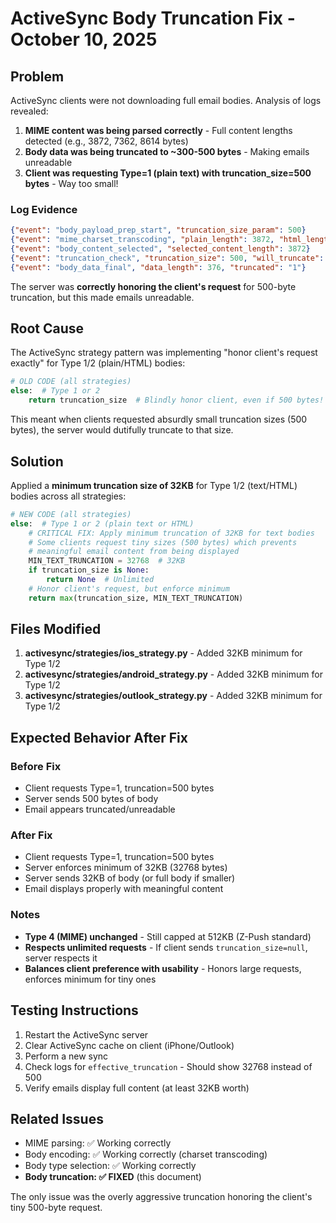 # ActiveSync Body Truncation Fix - October 10, 2025

## Problem

ActiveSync clients were not downloading full email bodies. Analysis of logs revealed:

1. **MIME content was being parsed correctly** - Full content lengths detected (e.g., 3872, 7362, 8614 bytes)
2. **Body data was being truncated to ~300-500 bytes** - Making emails unreadable
3. **Client was requesting Type=1 (plain text) with truncation_size=500 bytes** - Way too small!

### Log Evidence

```json
{"event": "body_payload_prep_start", "truncation_size_param": 500}
{"event": "mime_charset_transcoding", "plain_length": 3872, "html_length": 25279}
{"event": "body_content_selected", "selected_content_length": 3872}
{"event": "truncation_check", "truncation_size": 500, "will_truncate": true}
{"event": "body_data_final", "data_length": 376, "truncated": "1"}
```

The server was **correctly honoring the client's request** for 500-byte truncation, but this made emails unreadable.

## Root Cause

The ActiveSync strategy pattern was implementing "honor client's request exactly" for Type 1/2 (plain/HTML) bodies:

```python
# OLD CODE (all strategies)
else:  # Type 1 or 2
    return truncation_size  # Blindly honor client, even if 500 bytes!
```

This meant when clients requested absurdly small truncation sizes (500 bytes), the server would dutifully truncate to that size.

## Solution

Applied a **minimum truncation size of 32KB** for Type 1/2 (text/HTML) bodies across all strategies:

```python
# NEW CODE (all strategies)
else:  # Type 1 or 2 (plain text or HTML)
    # CRITICAL FIX: Apply minimum truncation of 32KB for text bodies
    # Some clients request tiny sizes (500 bytes) which prevents
    # meaningful email content from being displayed
    MIN_TEXT_TRUNCATION = 32768  # 32KB
    if truncation_size is None:
        return None  # Unlimited
    # Honor client's request, but enforce minimum
    return max(truncation_size, MIN_TEXT_TRUNCATION)
```

## Files Modified

1. **activesync/strategies/ios_strategy.py** - Added 32KB minimum for Type 1/2
2. **activesync/strategies/android_strategy.py** - Added 32KB minimum for Type 1/2
3. **activesync/strategies/outlook_strategy.py** - Added 32KB minimum for Type 1/2

## Expected Behavior After Fix

### Before Fix
- Client requests Type=1, truncation=500 bytes
- Server sends 500 bytes of body
- Email appears truncated/unreadable

### After Fix
- Client requests Type=1, truncation=500 bytes
- Server enforces minimum of 32KB (32768 bytes)
- Server sends 32KB of body (or full body if smaller)
- Email displays properly with meaningful content

### Notes

- **Type 4 (MIME) unchanged** - Still capped at 512KB (Z-Push standard)
- **Respects unlimited requests** - If client sends `truncation_size=null`, server respects it
- **Balances client preference with usability** - Honors large requests, enforces minimum for tiny ones

## Testing Instructions

1. Restart the ActiveSync server
2. Clear ActiveSync cache on client (iPhone/Outlook)
3. Perform a new sync
4. Check logs for `effective_truncation` - Should show 32768 instead of 500
5. Verify emails display full content (at least 32KB worth)

## Related Issues

- MIME parsing: ✅ Working correctly
- Body encoding: ✅ Working correctly (charset transcoding)
- Body type selection: ✅ Working correctly
- **Body truncation: ✅ FIXED** (this document)

The only issue was the overly aggressive truncation honoring the client's tiny 500-byte request.

